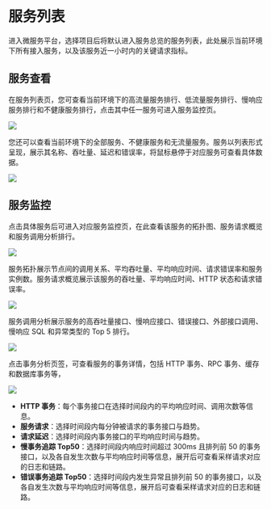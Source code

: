 # 服务列表

进入微服务平台，选择项目后将默认进入服务总览的服务列表，此处展示当前环境下所有接入服务，以及该服务近一小时内的关键请求指标。

## 服务查看

在服务列表页，您可查看当前环境下的高流量服务排行、低流量服务排行、慢响应服务排行和不健康服务排行，点击其中任一服务可进入服务监控页。

![](http://terminus-paas.oss-cn-hangzhou.aliyuncs.com/paas-doc/2021/12/31/b320a4e3-dc30-45fe-a63e-80688577ed92.png)

您还可以查看当前环境下的全部服务、不健康服务和无流量服务。服务以列表形式呈现，展示其名称、吞吐量、延迟和错误率，将鼠标悬停于对应服务可查看具体数据。

![](http://terminus-paas.oss-cn-hangzhou.aliyuncs.com/paas-doc/2022/01/29/fbb2a81c-2f4e-4bca-bd6d-1eb62795fc29.png)

## 服务监控

点击具体服务后可进入对应服务监控页，在此查看该服务的拓扑图、服务请求概览和服务调用分析排行。

![](http://terminus-paas.oss-cn-hangzhou.aliyuncs.com/paas-doc/2022/01/29/52cade83-248d-4bd0-b351-a57645525862.png)

服务拓扑展示节点间的调用关系、平均吞吐量、平均响应时间、请求错误率和服务实例数。服务请求概览展示该服务的吞吐量、平均响应时间、HTTP 状态和请求错误率。

![](http://terminus-paas.oss-cn-hangzhou.aliyuncs.com/paas-doc/2021/12/31/4c7c2ad2-6c25-4696-9cc1-c44de92a4ffe.png)

服务调用分析展示服务的高吞吐量接口、慢响应接口、错误接口、外部接口调用、慢响应 SQL 和异常类型的 Top 5 排行。

![](http://terminus-paas.oss-cn-hangzhou.aliyuncs.com/paas-doc/2021/12/31/1ea6d3b3-8860-4be4-808e-1b24f3796cbf.png)

点击事务分析页签，可查看服务的事务详情，包括 HTTP 事务、RPC 事务、缓存和数据库事务等，

![](http://terminus-paas.oss-cn-hangzhou.aliyuncs.com/paas-doc/2021/12/31/68926e08-726a-4abc-b56d-4a8906c67075.png)

* **HTTP 事务**：每个事务接口在选择时间段内的平均响应时间、调用次数等信息。
* **服务请求**：选择时间段内每分钟被请求的事务接口与趋势。
* **请求延迟**：选择时间段内事务接口的平均响应时间与趋势。
* **慢事务追踪 Top50**：选择时间段内响应时间超过 300ms 且排列前 50 的事务接口，以及各自发生次数与平均响应时间等信息，展开后可查看采样请求对应的日志和链路。
* **错误事务追踪 Top50**：选择时间段内发生异常且排列前 50 的事务接口，以及各自发生次数与平均响应时间等信息，展开后可查看采样请求对应的日志和链路。

